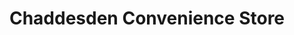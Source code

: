 ---
title: "Chaddesden Convenience Store"
url: /derby/chaddesden-convenience-store/
shop: convenience
---
